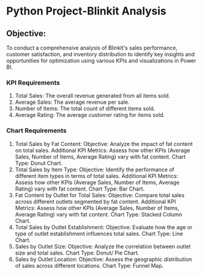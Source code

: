 # Python Project-Blinkit Analysis
## Objective:
   To conduct a comprehensive analysis of Blinkit's sales performance, customer satisfaction, and inventory distribution to identify key insights and opportunities for optimization using various KPIs and visualizations in Power BI.
### KPI Requirements
1. Total Sales: 
    The overall revenue generated from all items sold.
2. Average Sales: 
    The average revenue per sale.
3. Number of Items: 
    The total count of different items sold.
4.  Average Rating: 
    The average customer rating for items sold. 

### Chart Requirements
1. Total Sales by Fat Content:
	Objective: Analyze the impact of fat content on total sales.
	Additional KPI Metrics: Assess how other KPIs (Average Sales, Number of Items, Average Rating) vary with fat content.
	Chart Type: Donut Chart.
2. Total Sales by Item Type:
	Objective: Identify the performance of different item types in terms of total sales.
	Additional KPI Metrics: Assess how other KPIs (Average Sales, Number of Items, Average Rating) vary with fat content.
	Chart Type: Bar Chart.
3. Fat Content by Outlet for Total Sales:
	Objective: Compare total sales across different outlets segmented by fat content.
	Additional KPI Metrics: Assess how other KPIs (Average Sales, Number of Items, Average Rating) vary with fat content.
	Chart Type: Stacked Column Chart.
4. Total Sales by Outlet Establishment:
	Objective: Evaluate how the age or type of outlet establishment influences total sales.
	Chart Type: Line Chart.
5. Sales by Outlet Size:
	Objective: Analyze the correlation between outlet size and total sales.
	Chart Type: Donut/ Pie Chart.
6. Sales by Outlet Location:
	Objective: Assess the geographic distribution of sales across different locations.
	Chart Type: Funnel Map.




